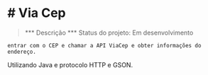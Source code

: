 <h1> # V i a C e p </h1>

> *** Descrição  ***
> Status do projeto: Em desenvolvimento
```
entrar com o CEP e chamar a API ViaCep e obter informações do endereço.
```
Utilizando Java e protocolo HTTP e GSON.

